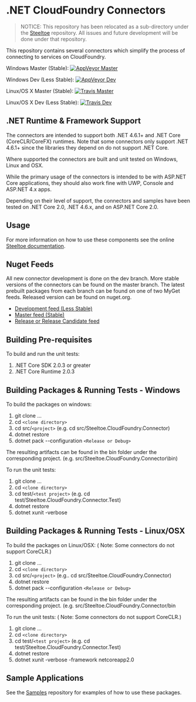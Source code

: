# .NET CloudFoundry Connectors

> NOTICE: This repository has been relocated as a sub-directory under the [Steeltoe](https://github.com/SteeltoeOSS/steeltoe) repository. All issues and future development will be done under that repository.

This repository contains several connectors which simplify the process of connecting to services on CloudFoundry.

Windows Master (Stable): [![AppVeyor Master](https://ci.appveyor.com/api/projects/status/ivdciaopp5kxo3cp/branch/master?svg=true)](https://ci.appveyor.com/project/steeltoe/connectors/branch/master)

Windows Dev (Less Stable): [![AppVeyor Dev](https://ci.appveyor.com/api/projects/status/ivdciaopp5kxo3cp/branch/dev?svg=true)](https://ci.appveyor.com/project/steeltoe/connectors/branch/dev)

Linux/OS X Master (Stable): [![Travis Master](https://travis-ci.org/SteeltoeOSS/Connectors.svg?branch=master)](https://travis-ci.org/SteeltoeOSS/Connectors)

Linux/OS X Dev (Less Stable):  [![Travis Dev](https://travis-ci.org/SteeltoeOSS/Connectors.svg?branch=dev)](https://travis-ci.org/SteeltoeOSS/Connectors)

## .NET Runtime & Framework Support

The connectors are intended to support both .NET 4.6.1+ and .NET Core (CoreCLR/CoreFX) runtimes. Note that some connectors only support .NET 4.6.1+ since the libraries they depend on do not support .NET Core.

Where supported the connectors are built and unit tested on Windows, Linux and OSX.

While the primary usage of the connectors is intended to be with ASP.NET Core applications, they should also work fine with UWP, Console and ASP.NET 4.x apps.

Depending on their level of support, the connectors and samples have been tested  on .NET Core 2.0, .NET 4.6.x, and on ASP.NET Core 2.0.

## Usage

For more information on how to use these components see the online [Steeltoe documentation](https://steeltoe.io/).

## Nuget Feeds

All new connector development is done on the dev branch. More stable versions of the connectors can be found on the master branch. The latest prebuilt packages from each branch can be found on one of two MyGet feeds. Released version can be found on nuget.org.

- [Development feed (Less Stable)](https://www.myget.org/gallery/steeltoedev)
- [Master feed (Stable)](https://www.myget.org/gallery/steeltoemaster)
- [Release or Release Candidate feed](https://www.nuget.org/)

## Building Pre-requisites

To build and run the unit tests:

1. .NET Core SDK 2.0.3 or greater
1. .NET Core Runtime 2.0.3

## Building Packages & Running Tests - Windows

To build the packages on windows:

1. git clone ...
1. cd `<clone directory>`
1. cd src/`<project>` (e.g. cd src/Steeltoe.CloudFoundry.Connector)
1. dotnet restore
1. dotnet pack --configuration `<Release or Debug>`

The resulting artifacts can be found in the bin folder under the corresponding project. (e.g. src/Steeltoe.CloudFoundry.Connector\bin)

To run the unit tests:

1. git clone ...
1. cd `<clone directory>`
1. cd test/`<test project>` (e.g. cd test/Steeltoe.CloudFoundry.Connector.Test)
1. dotnet restore
1. dotnet xunit -verbose

## Building Packages & Running Tests - Linux/OSX

To build the packages on Linux/OSX: ( Note: Some connectors do not support CoreCLR.)

1. git clone ...
1. cd `<clone directory>`
1. cd src/`<project>` (e.g.. cd src/Steeltoe.CloudFoundry.Connector)
1. dotnet restore
1. dotnet pack --configuration `<Release or Debug>`

The resulting artifacts can be found in the bin folder under the corresponding project. (e.g. src/Steeltoe.CloudFoundry.Connector/bin

To run the unit tests: ( Note: Some connectors do not support CoreCLR.)

1. git clone ...
1. cd `<clone directory>`
1. cd test/`<test project>` (e.g. cd test/Steeltoe.CloudFoundry.Connector.Test)
1. dotnet restore
1. dotnet xunit -verbose -framework netcoreapp2.0

## Sample Applications

See the [Samples](https://github.com/SteeltoeOSS/Samples) repository for examples of how to use these packages.
